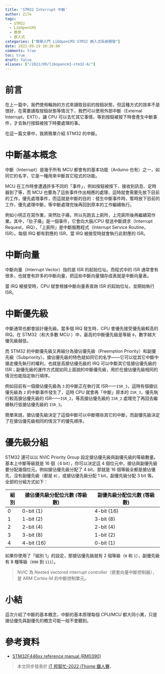 ```yaml
---
title: 'STM32 Interrupt 中斷'
author: ZiTe
tags:
  - STM32
  - LibOpenCM3
  - 教學
  - 嵌入式
categories: ["簡單入門 LibOpenCM3 STM32 嵌入式系統開發"]
date: 2022-09-19 10:26:00
comments: true
toc: true
draft: false
aliases: ["/2022/09/libopencm3-stm32-6/"]
---
```


# 前言
在上一篇中，我們使用輪詢的方式來讀取目前的按鈕狀態，但這種方式的效率不是很好，在需要讀取按鈕狀態等情況下，我們可以使用外部中斷（External Interrupt，EXTI），讓 CPU 可以去忙其它事情，等到按鈕被按下時會產生中斷事件，才去執行按鈕被按下時要處理的事。

在這一篇文章中，我將簡單介紹 STM32 的中斷。

<!--more-->

# 中斷基本概念
中斷（Interrupt）是幾乎所有 MCU 都會有的基本功能（Arduino 也有）之一，如同它的名字，它是一種用來中斷其它程式的功能。

MCU 在工作時會遭遇許多不同的「事件」，例如按鈕被按下、接收到訊息、定時器到了等，而 MCU 也要為了這些事件作出相應的處理，這時就會需要先放下目前的工作，優先處理事件，而這就是中斷的目的：發生中斷事件時，暫時放下目前的工作，優先處理中斷，等中斷處理完後再回到原本的工作繼續執行。

例如小明正在寫作業，突然肚子痛，所以先跑去上廁所，上完廁所後再繼續寫作業。其中，「肚子痛」是一個事件，它會向大腦/CPU 發送中斷請求（Interrupt Request，IRQ），「上廁所」是中斷服務程式（Interrupt Service Routine，ISR）。每個 IRQ 都有對應的 ISR，當 IRQ 被接受時就會執行此對應的 ISR。

# 中斷向量
中斷向量（Interrupt Vector）指的是 ISR 的起始位址。而程式中的 ISR 通常會有很多，也就會有許多的中斷向量，把這些中斷向量儲存成表就是中斷向量表。

當 IRQ 被接受時，CPU 就會根據中斷向量表查詢 ISR 的起始位址，並開始執行 ISR。

# 中斷優先級
中斷通常也都會設計優先級。當多個 IRQ 發生時，CPU 會優先接受優先級較高的 IRQ。在 STM32（和大多數 MCU ）中，最高的中斷優先級是等級 `0`，數字越大優先級越低。

而 STM32 的中斷優先級又再細分為搶佔優先級（Preemption Priority）和副優先級（Subpriority）。搶佔優先級的特色就如同它的名字——它可以從其它中斷中搶走優先執行的權利，也就是高搶佔優先級的 IRQ 可以中斷其它低搶佔優先級的 ISR；副優先級的運作方式就如同上面說的中斷優先級，用於在搶佔優先級相同的情況也能指定執行順序。

例如目前有一個搶佔優先級為 `3` 的中斷正在執行其 ISR——`ISR_3`，這時有個搶佔優先級為 `2` 的中斷事件發生了，這時 CPU 就會再「中斷」原本的 `ISR_3`，優先執行較高搶佔優先級的 ISR——`ISR_2`，等高搶佔優先級的 `ISR_2` 處理完了再回去繼續執行低搶佔優先級的 `ISR_3`。

簡單來說，搶佔優先級決定了這個中斷可以中斷哪些其它的中斷，而副優先級決定了在搶佔優先級相同的情況下的優先順序。

# 優先級分組
STM32 還可以以 NVIC Priority Group 設定搶佔優先級與副優先級的等級數量。基本上中斷等級就是 16 個（4 bit），你可以決定這 4 個位元中，搶佔與副優先級要分配幾個位元。例如搶佔優先級分配了 4 bit，那就是 16 個等級全都是搶佔優先，沒有副優先級（都是 `0`），或搶佔優先級分配 1 bit，副優先級分配 3 bit 等。全部的分組方式如下：

| 組別 | 搶佔優先級分配位元數 (等級數) | 副優先級分配位元數 (等級數) |
|---|---|---|
| 0 | 0-bit (1) | 4-bit (16) |
| 1 | 1-bit (2) | 3-bit (8) |
| 2 | 2-bit (4) | 2-bit (4) |
| 3 | 3-bit (8) | 1-bit (2) |
| 4 | 4-bit (16) | 0-bit (1) |

如果你使用了「組別 1」的設定，那搶佔優先級就有 2 個等級（`0` 和 `1`），副優先級有 8 種等級（`000` 到 `111`）。

> NVIC 為 Nested vectored interrupt controller（嵌套向量中斷控制器），是 ARM Cortex-M 的中斷控制單元。

# 小結
這次介紹了中斷的基本概念，中斷的基本原理每個 CPU/MCU 都大同小異，只是搶佔優先與副優先的概念可能一般不會聽到。

# 參考資料
* [STM32F446xx reference manual (RM0390)](https://www.st.com/resource/en/reference_manual/rm0390-stm32f446xx-advanced-armbased-32bit-mcus-stmicroelectronics.pdf)

> 本文同步發表於 [iT 邦幫忙-2022 iThome 鐵人賽](https://ithelp.ithome.com.tw/articles/10291747)。
